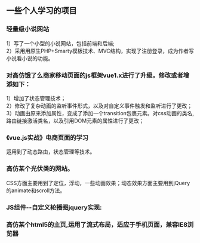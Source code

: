 

## 一些个人学习的项目
### 轻量级小说网站
1）写了一个小型的小说网站，包括前端和后端;</br>
2）采用用原生PHP+Smarty模板技术、MVC结构，实现了注册登录，成为作者写小说看小说的功能。</br>
### 对高仿饿了么商家移动页面的js框架vue1.x进行了升级。修改或者增添如下：
1）增加了状态管理技术；</br>
2）修改了复杂动画的监听事件形式，以及对自定义事件触发和监听进行了更改；</br>
3）动画由原来添加属性，变成了添加一个transition包裹元素。对css动画的类名,路由链接激活类名，以及引用DOM元素的属性进行了更改；</br>
### 《vue.js实战》电商页面的学习 
运用到了动态路由，状态管理等技术。
### 高仿某个光伏类的网站。
CSS方面主要用到了定位，浮动，一些动画效果；动态效果方面主要用到jQuery的animate和scroll方法。
### JS组件--自定义轮播图jquery实现:	
### 高仿某个html5的主页,运用了流式布局，适应于手机页面，兼容IE8浏览器
